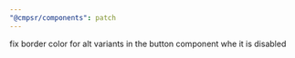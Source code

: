 ```yaml
---
"@cmpsr/components": patch
---
```


fix border color for alt variants in the button component whe it is disabled
